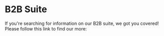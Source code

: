 # B2B Suite

If you're searching for information on our B2B suite, we got you covered! Please follow this link to find our more:

<PageRef page="https://docs.enterprise.shopware.com/b2b-suite/" title="" target="_blank" />

